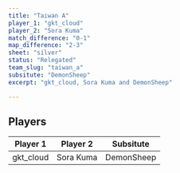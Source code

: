 ```yaml
---
title: "Taiwan A"
player_1: "gkt_cloud"
player_2: "Sora Kuma"
match_difference: "0-1"
map_difference: "2-3"
sheet: "silver"
status: "Relegated"
team_slug: "taiwan_a"
subsitute: "DemonSheep"
excerpt: "gkt_cloud, Sora Kuma and DemonSheep"

---
```

## Players

| Player 1 | Player 2 | Subsitute |
| -- | -- | -- |
| gkt_cloud | Sora Kuma | DemonSheep |
